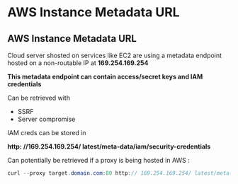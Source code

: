 # AWS Instance Metadata URL

## AWS Instance Metadata URL

Cloud server shosted on services like EC2 are using a metadata endpoint hosted on a non-routable IP at **169.254.169.254**

**This metadata endpoint can contain access/secret keys and IAM credentials**

Can be retrieved with 

* SSRF 
* Server compromise

IAM creds can be stored in

**http: //169.254.169.254/ latest/meta-data/iam/security-credentials**

Can potentially be retrieved if a proxy is being hosted in AWS :

```csharp
curl --proxy target.domain.com:80 http:// 169.254.169.254/ latest/meta-data/iam/security-credentials && echo 
```



